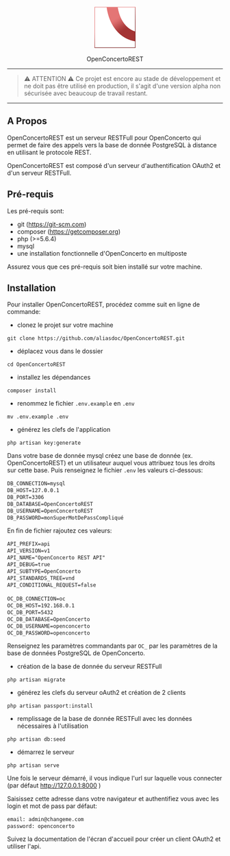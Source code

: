 <p align="center">
  <img src="./resources/assets/images/icon.png?raw=true">
   <p align="center">OpenConcertoREST</p>
</p>



---

> ⚠️ ATTENTION ⚠️ 
> Ce projet est encore au stade de développement et ne doit pas être utilisé en production, il s'agit d'une version alpha non sécurisée avec beaucoup de travail restant. 

---

## A Propos

OpenConcertoREST est un serveur RESTFull pour OpenConcerto qui permet de faire des appels vers la base de donnée PostgreSQL à distance en utilisant le protocole REST.

OpenConcertoREST est composé d'un serveur d'authentification OAuth2 et d'un serveur RESTFull.

## Pré-requis

Les pré-requis sont:

- git (https://git-scm.com)
- composer (https://getcomposer.org)
- php (>=5.6.4)
- mysql
- une installation fonctionnelle d'OpenConcerto en multiposte

Assurez vous que ces pré-requis soit bien installé sur votre machine.

## Installation

Pour installer OpenConcertoREST, procédez comme suit en ligne de commande:

- clonez le projet sur votre machine
```shell
git clone https://github.com/aliasdoc/OpenConcertoREST.git
```
- déplacez vous dans le dossier
```shell
cd OpenConcertoREST
```
- installez les dépendances
```shell
composer install
```
- renommez le fichier `.env.example` en `.env` 
```shell
mv .env.example .env
```
- générez les clefs de l'application
```shell
php artisan key:generate
```

Dans votre base de donnée mysql créez une base de donnée (ex. OpenConcertoREST) et un utilisateur auquel vous attribuez tous les droits sur cette base.
Puis renseignez le fichier `.env` les valeurs ci-dessous:

```
DB_CONNECTION=mysql
DB_HOST=127.0.0.1
DB_PORT=3306
DB_DATABASE=OpenConcertoREST
DB_USERNAME=OpenConcertoREST
DB_PASSWORD=monSuperMotDePassCompliqué
```

En fin de fichier rajoutez ces valeurs:
```
API_PREFIX=api
API_VERSION=v1
API_NAME="OpenConcerto REST API"
API_DEBUG=true
API_SUBTYPE=OpenConcerto
API_STANDARDS_TREE=vnd
API_CONDITIONAL_REQUEST=false

OC_DB_CONNECTION=oc
OC_DB_HOST=192.168.0.1 
OC_DB_PORT=5432
OC_DB_DATABASE=OpenConcerto
OC_DB_USERNAME=openconcerto
OC_DB_PASSWORD=openconcerto
```

Renseignez les paramètres commandants par `OC_` par les paramètres de la base de données PostgreSQL de OpenConcerto.

- création de la base de donnée du serveur RESTFull
```shell
php artisan migrate
```
- générez les clefs du serveur oAuth2 et création de 2 clients
```shell
php artisan passport:install
```
- remplissage de la base de donnée RESTFull avec les données nécessaires à l'utilisation
```shell
php artisan db:seed
```
- démarrez le serveur
```shell
php artisan serve
```

Une fois le serveur démarré, il vous indique l'url sur laquelle vous connecter (par défaut http://127.0.0.1:8000 )

Saisissez cette adresse dans votre navigateur et authentifiez vous avec les login et mot de pass par défaut:

```
email: admin@changeme.com
password: openconcerto
```

Suivez la documentation de l'écran d'accueil pour créer un client OAuth2 et utiliser l'api.
